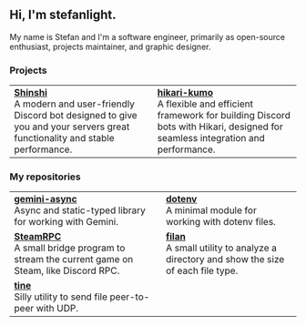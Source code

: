 ## Hi, I'm stefanlight.
My name is Stefan and I'm a software engineer, primarily as open-source enthusiast, projects maintainer, and graphic designer.

### Projects
<table>
  <tr>
    <td>
      <a href="https://github.com/ShinshiDevs/Shinshi"><strong>Shinshi</strong></a><br>
      A modern and user-friendly Discord bot designed to give you and your servers great functionality and stable performance.
    </td>
    <td>
      <a href="https://github.com/ShinshiDevs/hikari-kumo"><strong>hikari-kumo</strong></a><br>
      A flexible and efficient framework for building Discord bots with Hikari, designed for seamless integration and performance. 
    </td>
  </tr>
</table>

### My repositories
<table>
  <tr>
    <td>
      <a href="https://github.com/stefanlight8/gemini-async"><strong>gemini-async</strong></a><br>
      Async and static-typed library for working with Gemini.
    </td>
    <td>
      <a href="https://github.com/stefanlight8/dotenv"><strong>dotenv</strong></a><br>
      A minimal module for working with dotenv files.
    </td>
  </tr>
  <tr>
    <td>
      <a href="https://github.com/stefanlight8/steamrpc"><strong>SteamRPC</strong></a><br>
      A small bridge program to stream the current game on Steam, like Discord RPC. 
    </td>
    <td>
      <a href="https://github.com/stefanlight8/filan"><strong>filan</strong></a><br>
      A small utility to analyze a directory and show the size of each file type. 
    </td>
  </tr>
  <tr>
    <td>
      <a href="https://github.com/stefanlight8/tine"><strong>tine</strong></a><br>
      Silly utility to send file peer-to-peer with UDP.
    </td>
  </tr>
</table>

